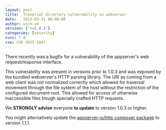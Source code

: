 ```yaml
---
layout: post
title:  Traversal directory vulnerability in webserver
date:   2015-03-31 00:00:00
author: wick-ed
version: ['<=1.0.2']
categories: [security]
cvss: 7.8
cve: CVE-2015-1847
---
```


There recently was a bugfix for a vulnerability of the appserver's web request/response interface.

This vulnerability was present in versions prior to 1.0.3 and was exposed by the bundled webserver's HTTP parsing library.
The URI as coming from a web client was not normalized correctly which allowed for traversal movement through the file system of the host without the restriction of the configured document root.
This allowed for access of otherwise inaccessible files trough specially crafted HTTP requests.

We **STRONGLY advise** everyone **to update** to version 1.0.3 or higher.

You might alternatively update the [appserver-io/http composer package](https://github.com/appserver-io/http) to version 1.1.1.
